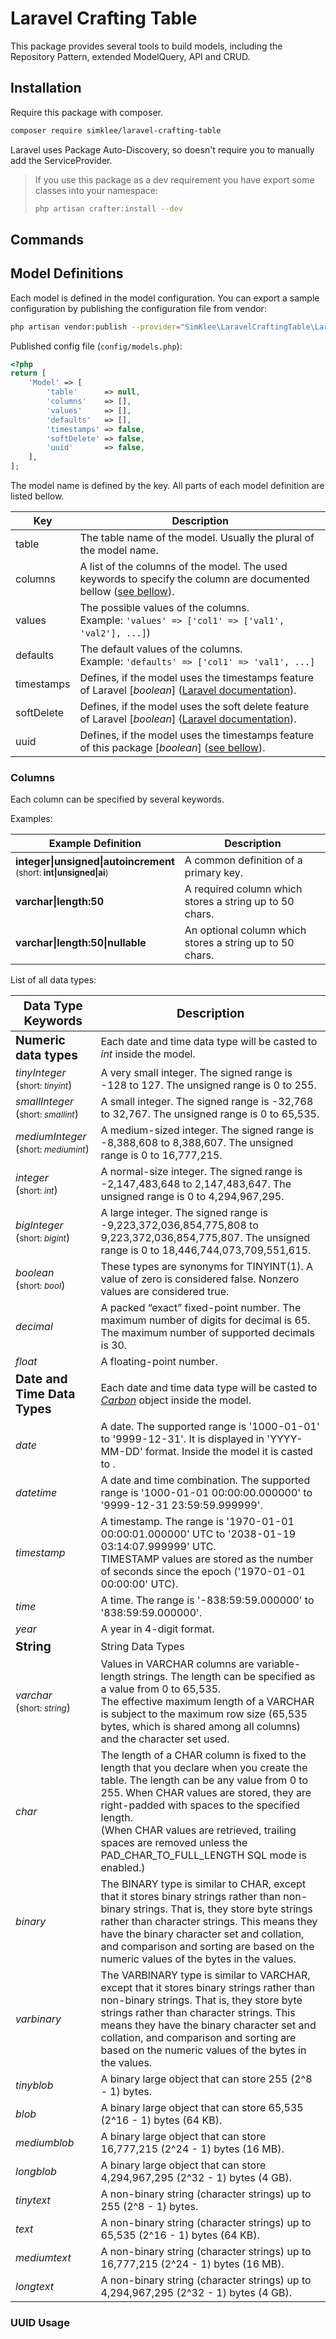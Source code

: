 # Laravel Crafting Table
This package provides several tools to build models, including the Repository Pattern, 
extended ModelQuery, API and CRUD.

## Installation
Require this package with composer.
```bash
composer require simklee/laravel-crafting-table
```
Laravel uses Package Auto-Discovery, so doesn't require you to manually add the ServiceProvider.

> If you use this package as a dev requirement you have export some classes into your namespace: 
> 
> ```bash
> php artisan crafter:install --dev 
> ```

## Commands

## Model Definitions
Each model is defined in the model configuration. You can export a sample configuration by publishing the 
configuration file from vendor: 
```bash
php artisan vendor:publish --provider="SimKlee\LaravelCraftingTable\LaravelCraftingTableServiceProvider" --tag="config"
```

Published config file (```config/models.php```):
```php
<?php
return [
    'Model' => [
        'table'      => null,
        'columns'    => [],
        'values'     => [],
        'defaults'   => [],
        'timestamps' => false,
        'softDelete' => false,
        'uuid'       => false,
    ],
];
```
The model name is defined by the key. All parts of each model definition are listed bellow.

| Key        | Description                                                                                                                                                                                        |
|------------|----------------------------------------------------------------------------------------------------------------------------------------------------------------------------------------------------|
| table      | The table name of the model. Usually the plural of the model name.                                                                                                                                 | 
| columns    | A list of the columns of the model. The used keywords to specify the column are documented bellow ([see bellow](https://github.com/SimKlee/laravel-crafting-table/blob/master/README.md#columns)). |
| values     | The possible values of the columns. <br/>Example: ```'values' => ['col1' => ['val1', 'val2'], ...]```)                                                                                             |
| defaults   | The default values of the columns. <br/>Example: ``` 'defaults' => ['col1' => 'val1', ...] ```                                                                                                     |
| timestamps | Defines, if the model uses the timestamps feature of Laravel [*boolean*] ([Laravel documentation](https://laravel.com/docs/master/eloquent#timestamps)).                                           |                                                                                                                 
| softDelete | Defines, if the model uses the soft delete feature of Laravel [*boolean*] ([Laravel documentation](https://laravel.com/docs/master/eloquent#soft-deleting)).                                       |
| uuid       | Defines, if the model uses the timestamps feature of this package [*boolean*] ([see bellow](https://github.com/SimKlee/laravel-crafting-table/blob/master/README.md#uuid-usage)).                  |

### Columns 
Each column can be specified by several keywords.

Examples:

| Example Definition                                                                                      | Description                                              |
|---------------------------------------------------------------------------------------------------------|----------------------------------------------------------|
| **integer&vert;unsigned&vert;autoincrement** <br/><small>(short: **int&vert;unsigned&vert;ai**)</small> | A common definition of a primary key.                    | 
| **varchar&vert;length:50**                                                                              | A required column which stores a string up to 50 chars.  | 
| **varchar&vert;length:50&vert;nullable**                                                                | An optional column which stores a string up to 50 chars. | 

List of all data types:

| <big>Data Type Keywords</big>                            | <big>Description</big>                                                                                                                                                                                                                                                                                                                                       |
|----------------------------------------------------------|--------------------------------------------------------------------------------------------------------------------------------------------------------------------------------------------------------------------------------------------------------------------------------------------------------------------------------------------------------------|
| <big>**Numeric data types**</big>                        | Each date and time data type will be casted to *int* inside the model.                                                                                                                                                                                                                                                                                       |
| *tinyInteger* <br/>(<small>short: *tinyint*</small>)     | A very small integer. The signed range is -128 to 127. The unsigned range is 0 to 255.                                                                                                                                                                                                                                                                       |
| *smallInteger* <br/>(<small>short: *smallint*</small>)   | A small integer. The signed range is -32,768 to 32,767. The unsigned range is 0 to 65,535.                                                                                                                                                                                                                                                                   |
| *mediumInteger* <br/>(<small>short: *mediumint*</small>) | A medium-sized integer. The signed range is -8,388,608 to 8,388,607. The unsigned range is 0 to 16,777,215.                                                                                                                                                                                                                                                  |
| *integer* <br/>(<small>short: *int*</small>)             | A normal-size integer. The signed range is -2,147,483,648 to 2,147,483,647. The unsigned range is 0 to 4,294,967,295.                                                                                                                                                                                                                                        |
| *bigInteger* <br/>(<small>short: *bigint*</small>)       | A large integer. The signed range is -9,223,372,036,854,775,808 to 9,223,372,036,854,775,807. The unsigned range is 0 to 18,446,744,073,709,551,615.                                                                                                                                                                                                         |
| *boolean* <br/>(<small>short: *bool*</small>)            | These types are synonyms for TINYINT(1). A value of zero is considered false. Nonzero values are considered true.                                                                                                                                                                                                                                            |
| *decimal*                                                | A packed “exact” fixed-point number. The maximum number of digits for decimal is 65. The maximum number of supported decimals is 30.                                                                                                                                                                                                                         |
| *float*                                                  | A floating-point number.                                                                                                                                                                                                                                                                                                                                     |
| <big>**Date and Time Data Types**</big>                  | Each date and time data type will be casted to [*Carbon*](https://carbon.nesbot.com/docs/) object inside the model.                                                                                                                                                                                                                                          |
| *date*                                                   | A date. The supported range is '1000-01-01' to '9999-12-31'. It is displayed in 'YYYY-MM-DD' format. Inside the model it is casted to .                                                                                                                                                                                                                      |
| *datetime*                                               | A date and time combination. The supported range is '1000-01-01 00:00:00.000000' to '9999-12-31 23:59:59.999999'.                                                                                                                                                                                                                                            |
| *timestamp*                                              | A timestamp. The range is '1970-01-01 00:00:01.000000' UTC to '2038-01-19 03:14:07.999999' UTC. <br/>TIMESTAMP values are stored as the number of seconds since the epoch ('1970-01-01 00:00:00' UTC).                                                                                                                                                       |
| *time*                                                   | A time. The range is '-838:59:59.000000' to '838:59:59.000000'.                                                                                                                                                                                                                                                                                              |
| *year*                                                   | A year in 4-digit format.                                                                                                                                                                                                                                                                                                                                    |
| <big>**String**</big>                                    | String Data Types                                                                                                                                                                                                                                                                                                                                            |
| *varchar* <br/>(<small>short: *string*</small>)          | Values in VARCHAR columns are variable-length strings. The length can be specified as a value from 0 to 65,535. <br/>The effective maximum length of a VARCHAR is subject to the maximum row size (65,535 bytes, which is shared among all columns) and the character set used.                                                                              |
| *char*                                                   | The length of a CHAR column is fixed to the length that you declare when you create the table. The length can be any value from 0 to 255. When CHAR values are stored, they are right-padded with spaces to the specified length. <br/>(When CHAR values are retrieved, trailing spaces are removed unless the PAD_CHAR_TO_FULL_LENGTH SQL mode is enabled.) |
| *binary*                                                 | The BINARY type is similar to CHAR, except that it stores binary strings rather than non-binary strings. That is, they store byte strings rather than character strings. This means they have the binary character set and collation, and comparison and sorting are based on the numeric values of the bytes in the values.                                 |
| *varbinary*                                              | The VARBINARY type is similar to VARCHAR, except that it stores binary strings rather than non-binary strings. That is, they store byte strings rather than character strings. This means they have the binary character set and collation, and comparison and sorting are based on the numeric values of the bytes in the values.                           |
| *tinyblob*                                               | A binary large object that can store 255 (2^8 - 1) bytes.                                                                                                                                                                                                                                                                                                    | 
| *blob*                                                   | A binary large object that can store 65,535 (2^16 - 1) bytes (64 KB).                                                                                                                                                                                                                                                                                        | 
| *mediumblob*                                             | A binary large object that can store 16,777,215 (2^24 - 1) bytes (16 MB).                                                                                                                                                                                                                                                                                    | 
| *longblob*                                               | A binary large object that can store 4,294,967,295 (2^32 - 1) bytes (4 GB).                                                                                                                                                                                                                                                                                  | 
| *tinytext*                                               | A non-binary string (character strings) up to 255 (2^8 - 1) bytes.                                                                                                                                                                                                                                                                                           | 
| *text*                                                   | A non-binary string (character strings) up to 65,535 (2^16 - 1) bytes (64 KB).                                                                                                                                                                                                                                                                               | 
| *mediumtext*                                             | A non-binary string (character strings) up to 16,777,215 (2^24 - 1) bytes (16 MB).                                                                                                                                                                                                                                                                           | 
| *longtext*                                               | A non-binary string (character strings) up to 4,294,967,295 (2^32 - 1) bytes (4 GB).                                                                                                                                                                                                                                                                         | 



### UUID Usage
